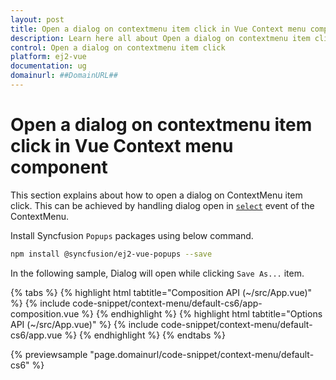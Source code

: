 ```yaml
---
layout: post
title: Open a dialog on contextmenu item click in Vue Context menu component | Syncfusion
description: Learn here all about Open a dialog on contextmenu item click in Syncfusion Vue Context menu component of Syncfusion Essential JS 2 and more.
control: Open a dialog on contextmenu item click 
platform: ej2-vue
documentation: ug
domainurl: ##DomainURL##
---
```


# Open a dialog on contextmenu item click in Vue Context menu component

This section explains about how to open a dialog on ContextMenu item click. This can be achieved by handling dialog open in [`select`](https://ej2.syncfusion.com/vue/documentation/api/context-menu/#select) event of the ContextMenu.

Install Syncfusion `Popups` packages using below command.

```bash
npm install @syncfusion/ej2-vue-popups --save
```

In the following sample, Dialog will open while clicking `Save As...` item.

{% tabs %}
{% highlight html tabtitle="Composition API (~/src/App.vue)" %}
{% include code-snippet/context-menu/default-cs6/app-composition.vue %}
{% endhighlight %}
{% highlight html tabtitle="Options API (~/src/App.vue)" %}
{% include code-snippet/context-menu/default-cs6/app.vue %}
{% endhighlight %}
{% endtabs %}
        
{% previewsample "page.domainurl/code-snippet/context-menu/default-cs6" %}